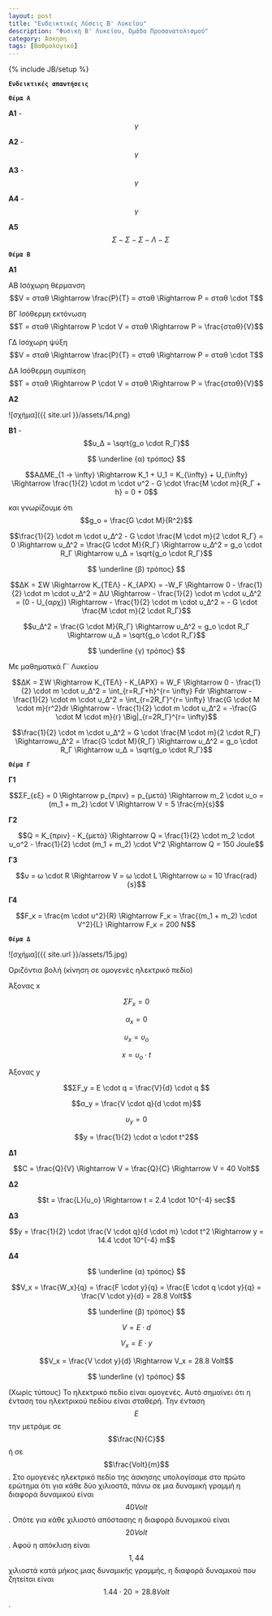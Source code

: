 ```yaml
---
layout: post
title: "Ενδεικτικές Λύσεις B' Λυκείου"
description: "Φυσική B' Λυκείου, Ομάδα Προσανατολισμού"
category: Άσκηση
tags: [Βαθμολογικό]
---
```

{% include JB/setup %}

**`Ενδεικτικές απαντήσεις`**




**`Θέμα Α`**

**Α1** - $$γ$$

**Α2** - $$γ$$

**Α3** - $$γ$$

**Α4** - $$γ$$

**Α5**  $$\quad Σ - Σ - Σ - Λ - Σ$$




**`Θέμα Β`**


**A1**

ΑΒ Ισόχωρη θέρμανση $$V = σταθ \Rightarrow \frac{P}{T} = σταθ \Rightarrow P = σταθ \cdot T$$


ΒΓ Ισόθερμη εκτόνωση $$T = σταθ \Rightarrow P \cdot V = σταθ \Rightarrow P = \frac{σταθ}{V}$$


ΓΔ Ισόχωρη ψύξη $$V = σταθ \Rightarrow \frac{P}{T} = σταθ \Rightarrow P = σταθ \cdot T$$


ΔΑ Ισόθερμη συμπίεση $$T = σταθ \Rightarrow P \cdot V = σταθ \Rightarrow P = \frac{σταθ}{V}$$


**A2**


![σχήμα]({{ site.url }}/assets/14.png) 


**B1** - $$υ_Δ = \sqrt{g_o \cdot R_Γ}$$

$$ \underline {α) τρόπος} $$


$$ΑΔΜΕ_{1 -> \infty} \Rightarrow K_1 + U_1 = K_{\infty} + U_{\infty} \Rightarrow \frac{1}{2} \cdot m \cdot υ^2 - G \cdot \frac{M \cdot m}{R_Γ + h} = 0 + 0$$


και γνωρίζουμε ότι $$g_o = \frac{G \cdot M}{R^2}$$


$$\frac{1}{2} \cdot m \cdot υ_Δ^2 - G \cdot \frac{M \cdot m}{2 \cdot R_Γ} = 0 \Rightarrow υ_Δ^2 =  \frac{G \cdot M}{R_Γ} \Rightarrow υ_Δ^2 = g_o \cdot R_Γ \Rightarrow υ_Δ = \sqrt{g_o \cdot R_Γ}$$


$$ \underline {β) τρόπος} $$

$$ΔΚ = ΣW \Rightarrow K_{ΤΕΛ} - Κ_{ΑΡΧ} = -W_F \Rightarrow 0 - \frac{1}{2} \cdot m \cdot υ_Δ^2 = ΔU \Rightarrow  - \frac{1}{2} \cdot m \cdot υ_Δ^2 = (0 - U_{αρχ}) \Rightarrow - \frac{1}{2} \cdot m \cdot υ_Δ^2 = - G \cdot \frac{M \cdot m}{2 \cdot R_Γ}$$

$$υ_Δ^2 =  \frac{G \cdot M}{R_Γ} \Rightarrow υ_Δ^2 = g_o \cdot R_Γ \Rightarrow υ_Δ = \sqrt{g_o \cdot R_Γ}$$

$$ \underline {γ) τρόπος} $$


Με μαθηματικά Γ´ Λυκείου

$$ΔΚ = ΣW \Rightarrow K_{ΤΕΛ} - Κ_{ΑΡΧ} = W_F \Rightarrow 0 - \frac{1}{2} \cdot m \cdot υ_Δ^2 = \int_{r=R_Γ+h}^{r= \infty} Fdr \Rightarrow - \frac{1}{2} \cdot m \cdot υ_Δ^2 = \int_{r=2R_Γ}^{r= \infty} \frac{G \cdot M \cdot m}{r^2}dr \Rightarrow - \frac{1}{2} \cdot m \cdot υ_Δ^2 = -\frac{G \cdot M \cdot m}{r} \Big|_{r=2R_Γ}^{r= \infty}$$


$$\frac{1}{2} \cdot m \cdot υ_Δ^2 = G \cdot \frac{M \cdot m}{2 \cdot R_Γ} \Rightarrowυ_Δ^2 =  \frac{G \cdot M}{R_Γ} \Rightarrow υ_Δ^2 = g_o \cdot R_Γ \Rightarrow υ_Δ = \sqrt{g_o \cdot R_Γ}$$

**`Θέμα Γ`**


**Γ1**

$$ΣF_{εξ} = 0 \Rightarrow p_{πριν} = p_{μετά} \Rightarrow m_2 \cdot υ_ο = (m_1 + m_2) \cdot V \Rightarrow V = 5 \frac{m}{s}$$

**Γ2**

$$Q = K_{πριν} - Κ_{μετά} \Rightarrow Q = \frac{1}{2} \cdot m_2 \cdot υ_ο^2 - \frac{1}{2} \cdot (m_1 + m_2) \cdot V^2 \Rightarrow Q = 150 Joule$$

**Γ3**

$$υ = ω \cdot R \Rightarrow V = ω \cdot L \Rightarrow ω = 10 \frac{rad}{s}$$

**Γ4**

$$F_κ = \frac{m \cdot υ^2}{R} \Rightarrow F_κ = \frac{(m_1 + m_2) \cdot V^2}{L} \Rightarrow F_κ = 200 Ν$$

**`Θέμα Δ`**


![σχήμα]({{ site.url }}/assets/15.jpg) 

Οριζόντια βολή (κίνηση σε ομογενές ηλεκτρικό πεδίο)

Άξονας x

$$ΣF_x = 0$$

$$α_x = 0$$

$$υ_x = υ_ο$$

$$x = υ_ο \cdot t$$

Άξονας y

$$ΣF_y = E \cdot q = \frac{V}{d} \cdot q $$

$$α_y = \frac{V \cdot q}{d \cdot m}$$

$$υ_y = 0$$

$$y = \frac{1}{2} \cdot α \cdot t^2$$


**Δ1**

$$C = \frac{Q}{V} \Rightarrow V = \frac{Q}{C} \Rightarrow V = 40 Volt$$


**Δ2**

$$t = \frac{L}{υ_ο} \Rightarrow t = 2.4 \cdot 10^{-4} sec$$


**Δ3**

$$y = \frac{1}{2} \cdot \frac{V \cdot q}{d \cdot m} \cdot t^2 \Rightarrow y = 14.4 \cdot 10^{-4} m$$


**Δ4**

$$ \underline {α) τρόπος} $$

$$V_x = \frac{W_x}{q} = \frac{F \cdot y}{q} = \frac{E \cdot q \cdot y}{q} = \frac{V \cdot y}{d} = 28.8 Volt$$


$$ \underline {β) τρόπος} $$


$$V = E \cdot d$$

$$V_x = E \cdot y$$

$$V_x = \frac{V \cdot y}{d} \Rightarrow V_x = 28.8 Volt$$


$$ \underline {γ) τρόπος} $$

(Χωρίς τύπους) Το ηλεκτρικό πεδίο είναι ομογενές. Αυτό σημαίνει ότι η ένταση του ηλεκτρικού πεδίου είναι σταθερή. Την ένταση $$Ε$$ την μετράμε σε $$\frac{N}{C}$$
ή σε $$\frac{Volt}{m}$$. Στο ομογενές ηλεκτρικό πεδίο της άσκησης υπολογίσαμε στο πρώτο ερώτημα ότι για κάθε δύο χιλιοστά, πάνω σε μια δυναμική γραμμή η διαφορά δυναμικού είναι $$40 Volt$$.
Οπότε για κάθε χιλιοστό απόστασης η διαφορά δυναμικού είναι $$20 Volt$$. Αφού η απόκλιση είναι $$1,44$$ χιλιοστά κατά μήκος μιας δυναμικής γραμμής, η διαφορά δυναμικού που ζητείται είναι
$$1.44 \cdot 20 = 28.8 Volt$$. 